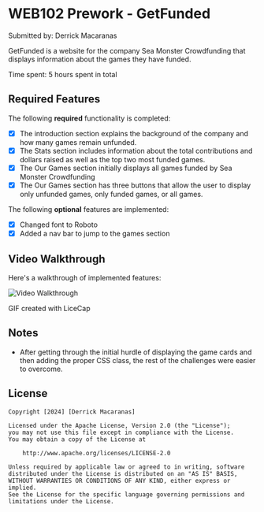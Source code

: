 # WEB102 Prework - GetFunded

Submitted by: Derrick Macaranas

GetFunded is a website for the company Sea Monster Crowdfunding that displays information about the games they have funded.

Time spent: 5 hours spent in total

## Required Features

The following **required** functionality is completed:

* [X] The introduction section explains the background of the company and how many games remain unfunded.
* [X] The Stats section includes information about the total contributions and dollars raised as well as the top two most funded games.
* [X] The Our Games section initially displays all games funded by Sea Monster Crowdfunding
* [X] The Our Games section has three buttons that allow the user to display only unfunded games, only funded games, or all games.

The following **optional** features are implemented:

* [X] Changed font to Roboto
* [X] Added a nav bar to jump to the games section

## Video Walkthrough

Here's a walkthrough of implemented features:

<img src='https://imgur.com/mBAKRiu' title='Video Walkthrough' width='' alt='Video Walkthrough' />

GIF created with LiceCap  

## Notes

- After getting through the initial hurdle of displaying the game cards and then adding the proper CSS class, the rest of the challenges were easier to overcome. 

## License

    Copyright [2024] [Derrick Macaranas]

    Licensed under the Apache License, Version 2.0 (the "License");
    you may not use this file except in compliance with the License.
    You may obtain a copy of the License at

        http://www.apache.org/licenses/LICENSE-2.0

    Unless required by applicable law or agreed to in writing, software
    distributed under the License is distributed on an "AS IS" BASIS,
    WITHOUT WARRANTIES OR CONDITIONS OF ANY KIND, either express or implied.
    See the License for the specific language governing permissions and
    limitations under the License.